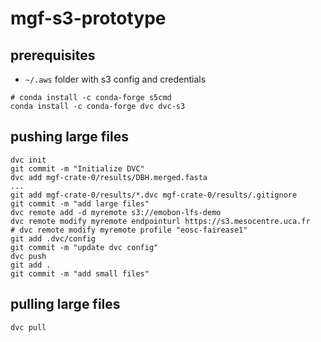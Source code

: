 # mgf-s3-prototype
## prerequisites
- `~/.aws` folder with s3 config and credentials
```
# conda install -c conda-forge s5cmd
conda install -c conda-forge dvc dvc-s3
```

## pushing large files
```
dvc init
git commit -m "Initialize DVC"
dvc add mgf-crate-0/results/DBH.merged.fasta
...
git add mgf-crate-0/results/*.dvc mgf-crate-0/results/.gitignore
git commit -m "add large files"
dvc remote add -d myremote s3://emobon-lfs-demo
dvc remote modify myremote endpointurl https://s3.mesocentre.uca.fr
# dvc remote modify myremote profile "eosc-fairease1"
git add .dvc/config
git commit -m "update dvc config"
dvc push
git add .
git commit -m "add small files"
```

## pulling large files
```
dvc pull
```
